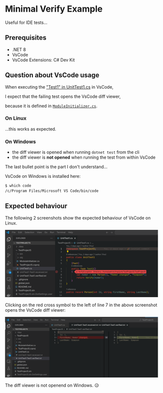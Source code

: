 # Minimal Verify Example

Useful for IDE tests...

## Prerequisites

- .NET 8
- VsCode
- VsCode Extensions: C# Dev Kit

## Question about VsCode usage

When executing the ["Test1" in UnitTest1.cs](./TestProject5/UnitTest1.cs) in VsCode,

I expect that the failing test opens the VsCode diff viewer,

because it is defined in [`ModuleInitializer.cs`](./TestProject5/ModuleInitializer.cs).

### On Linux

...this works as expected.

### On Windows

- the diff viewer is opened when running `dotnet test` from the cli
- the diff viewer is **not opened** when running the test from within VsCode

The last bullet point is the part I don't understand...

VsCode on Windows is installed here:

```sh
$ which code
/c/Program Files/Microsoft VS Code/bin/code
```

## Expected behaviour

The following 2 screenshots show the expected behaviour of VsCode on Linux.

![screenshot of test](./documentation/screenshot-test.png)

Clicking on the red cross symbol to the left of line 7 in the above screenshot opens the VsCode diff viewer:

![screenshot of diff](./documentation/screenshot-diff.png)

The diff viewer is not openend on Windows. 😥
